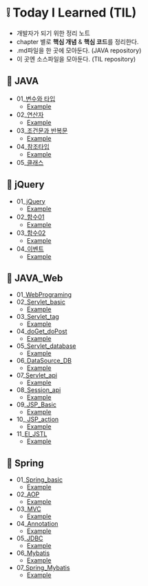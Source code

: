 # :grey_exclamation: Today I Learned (TIL) 

- 개발자가 되기 위한 정리 노트 
- chapter 별로 **핵심 개념** & **핵심 코드**를 정리한다.
- .md파일을 한 곳에 모아둔다. (JAVA repository)
- 이 곳엔 소스파일을 모아둔다. (TIL repository)



## :mag_right:  JAVA

- 01_[변수와 타입](https://github.com/jisuMin/.md/blob/master/01_JAVA/01_Variable%20%26%20Type.md)
    - [Example](https://github.com/jisuMin/TIL/tree/master/JAVA/day02)
- 02_[연산자](https://github.com/jisuMin/.md/blob/master/01_JAVA/02_Operator.md)
    - [Example](https://github.com/jisuMin/TIL/blob/d9386b1f2c226606647b666b208c5e758249ffea/JAVA/day02/CastingTest.java)
- 03_[조건문과 반복문](https://github.com/jisuMin/.md/blob/master/01_JAVA/03_If_For_While.md)
    - [Example]()
- 04_[참조타입](https://github.com/jisuMin/.md/blob/master/01_JAVA/04_Reference%20type.md)
    - [Example]()
- 05_[클래스]()



## :mag_right:  jQuery

- 01_[jQuery](https://github.com/jisuMin/.md/blob/master/02_jQuery/01_jQuery.md)
  - [Example](https://github.com/jisuMin/TIL/tree/master/jQery/01_jQuery)
- 02_[함수01](https://github.com/jisuMin/.md/blob/master/02_jQuery/02_Function1.md)
  - [Example](https://github.com/jisuMin/TIL/tree/master/jQery/02_Function1)
- 03_[함수02](https://github.com/jisuMin/.md/blob/master/02_jQuery/03_Function2.md)
  - [Example](https://github.com/jisuMin/TIL/tree/master/jQery/03_Function2)
- 04_[이벤트](https://github.com/jisuMin/.md/blob/master/02_jQuery/04_Event.md)
  - [Example](https://github.com/jisuMin/TIL/tree/master/jQery/04_Event)



## :mag_right: JAVA_Web

- 01_[WebPrograming](https://github.com/jisuMin/.md/blob/master/03_JAVA_Web/01_WebPrograming.md)
- 02_[Servlet_basic](https://github.com/jisuMin/.md/blob/master/03_JAVA_Web/02_Servlet_basic.md)
  - [Example](https://github.com/jisuMin/TIL/tree/master/JAVA_Web/02_Servlt_basic)
- 03_[Servlet_tag](https://github.com/jisuMin/.md/blob/master/03_JAVA_Web/03_Servlet_tag.md)
  - [Example](https://github.com/jisuMin/TIL/tree/master/JAVA_Web/03_Servlet_tag)
- 04_[doGet_doPost](https://github.com/jisuMin/.md/blob/master/03_JAVA_Web/04_doGet_doPost.md)
  - [Example](https://github.com/jisuMin/TIL/tree/master/JAVA_Web/04_doGet_doPost)
- 05_[Servlet_database](https://github.com/jisuMin/.md/blob/master/03_JAVA_Web/05_Servlet_database.md)
  - [Example](https://github.com/jisuMin/TIL/tree/master/JAVA_Web/05%2C06__database)
- 06_[DataSource_DB](https://github.com/jisuMin/.md/blob/master/03_JAVA_Web/06_DataSource_DB.md)
  - [Example](https://github.com/jisuMin/TIL/tree/master/JAVA_Web/05%2C06__database)
- 07_[Servlet_api](https://github.com/jisuMin/.md/blob/master/03_JAVA_Web/07_Servlet_api.md)
  - [Example](https://github.com/jisuMin/TIL/tree/master/JAVA_Web/07_Servlet_api)
- 08_[Session_api](https://github.com/jisuMin/.md/blob/master/03_JAVA_Web/08_Session_api.md)
  - [Example](https://github.com/jisuMin/TIL/tree/master/JAVA_Web/08_Session_api)
- 09_[JSP_Basic](https://github.com/jisuMin/.md/blob/master/03_JAVA_Web/09_JSP_Basic.md)
  - [Example]()
- 10_[ JSP_action ](https://github.com/jisuMin/.md/blob/master/03_JAVA_Web/10_JSP_action.md)
  - [Example]()
- 11_[El_JSTL](https://github.com/jisuMin/.md/blob/master/03_JAVA_Web/11_El_JSTL.md)
  - [Example]()



## :mag_right: Spring

- 01_[Spring_basic](https://github.com/jisuMin/.md/blob/master/04_Spring/01_Spring_basic.md)
  - [Example]()
- 02_[AOP](https://github.com/jisuMin/.md/blob/master/04_Spring/02_AOP.md)
  - [Example]()
- 03_[MVC](https://github.com/jisuMin/.md/blob/master/04_Spring/03_MVC.md)
  - [Example]()
- 04_[Annotation](https://github.com/jisuMin/.md/blob/master/04_Spring/04_Annotation.md)
  - [Example]()
- 05_[JDBC](https://github.com/jisuMin/.md/blob/master/04_Spring/05_JDBC.md)
  - [Example]()
- 06_[Mybatis](https://github.com/jisuMin/.md/blob/master/04_Spring/06_Mybatis.md)
  - [Example]()
- 07_[Spring_Mybatis](https://github.com/jisuMin/.md/blob/master/04_Spring/07_Spring_Mybatis.md)
  - [Example]()

